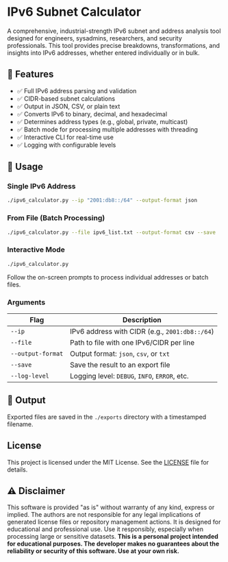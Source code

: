 # IPv6 Subnet Calculator

A comprehensive, industrial-strength IPv6 subnet and address analysis tool designed for engineers, sysadmins, researchers, and security professionals. This tool provides precise breakdowns, transformations, and insights into IPv6 addresses, whether entered individually or in bulk.


## 📌 Features

- ✅ Full IPv6 address parsing and validation  
- ✅ CIDR-based subnet calculations  
- ✅ Output in JSON, CSV, or plain text  
- ✅ Converts IPv6 to binary, decimal, and hexadecimal  
- ✅ Determines address types (e.g., global, private, multicast)  
- ✅ Batch mode for processing multiple addresses with threading  
- ✅ Interactive CLI for real-time use  
- ✅ Logging with configurable levels

## 🚀 Usage

### Single IPv6 Address

```bash
./ipv6_calculator.py --ip "2001:db8::/64" --output-format json
```

### From File (Batch Processing)

```bash
./ipv6_calculator.py --file ipv6_list.txt --output-format csv --save
```

### Interactive Mode

```bash
./ipv6_calculator.py
```

Follow the on-screen prompts to process individual addresses or batch files.

### Arguments

| Flag              | Description                                    |
| ----------------- | ---------------------------------------------- |
| `--ip`            | IPv6 address with CIDR (e.g., `2001:db8::/64`) |
| `--file`          | Path to file with one IPv6/CIDR per line       |
| `--output-format` | Output format: `json`, `csv`, or `txt`         |
| `--save`          | Save the result to an export file              |
| `--log-level`     | Logging level: `DEBUG`, `INFO`, `ERROR`, etc.  |

## 📂 Output

Exported files are saved in the `./exports` directory with a timestamped filename.

## License

This project is licensed under the MIT License. See the [LICENSE](LICENSE) file for details.

## ⚠️ Disclaimer

This software is provided "as is" without warranty of any kind, express or implied. The authors are not responsible for any legal implications of generated license files or repository management actions. It is designed for educational and professional use. Use it responsibly, especially when processing large or sensitive datasets. **This is a personal project intended for educational purposes. The developer makes no guarantees about the reliability or security of this software. Use at your own risk.**
